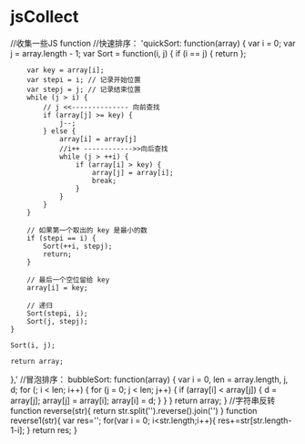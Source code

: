 # jsCollect
//收集一些JS function
//快速排序：
    'quickSort: function(array) {
        var i = 0;
        var j = array.length - 1;
        var Sort = function(i, j) {
        if (i == j) {
            return
        };

        var key = array[i];
        var stepi = i; // 记录开始位置
        var stepj = j; // 记录结束位置
        while (j > i) {
            // j <<-------------- 向前查找
            if (array[j] >= key) {
                j--;
            } else {
                array[i] = array[j]
                //i++ ------------>>向后查找
                while (j > ++i) {
                    if (array[i] > key) {
                        array[j] = array[i];
                        break;
                    }
                }
            }
        }

        // 如果第一个取出的 key 是最小的数
        if (stepi == i) {
            Sort(++i, stepj);
            return;
        }

        // 最后一个空位留给 key
        array[i] = key;

        // 递归
        Sort(stepi, i);
        Sort(j, stepj);
    }

    Sort(i, j);

    return array;
},'
//冒泡排序：
    bubbleSort: function(array) {
        var i = 0,
        len = array.length,
        j, d;
        for (; i < len; i++) {
            for (j = 0; j < len; j++) {
                if (array[i] < array[j]) {
                    d = array[j];
                    array[j] = array[i];
                    array[i] = d;
                }
            }
        }
        return array;
    }
//字符串反转
    function reverse(str){
        return str.split('').reverse().join('')
    }
    function reverse1(str){
        var res='';
        for(var i = 0; i<str.length;i++){
            res+=str[str.length-1-i];
        }
        return res;
    }
